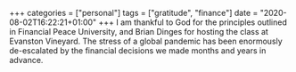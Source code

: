 +++
categories = ["personal"]
tags = ["gratitude", "finance"]
date = "2020-08-02T16:22:21+01:00"
+++
I am thankful to God for the principles outlined in Financial Peace University, and Brian Dinges for hosting the class at Evanston Vineyard. The stress of a global pandemic has been enormously de-escalated by the financial decisions we made months and years in advance.
